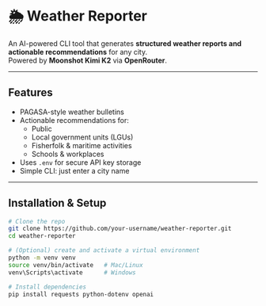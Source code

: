 # 🌦️ Weather Reporter

An AI-powered CLI tool that generates **structured weather reports and actionable recommendations** for any city.  
Powered by **Moonshot Kimi K2** via **OpenRouter**.

---

## Features
- PAGASA-style weather bulletins
- Actionable recommendations for:
  - Public
  - Local government units (LGUs)
  - Fisherfolk & maritime activities
  - Schools & workplaces
- Uses `.env` for secure API key storage
- Simple CLI: just enter a city name

---

## Installation & Setup

```bash
# Clone the repo
git clone https://github.com/your-username/weather-reporter.git
cd weather-reporter

# (Optional) create and activate a virtual environment
python -m venv venv
source venv/bin/activate   # Mac/Linux
venv\Scripts\activate      # Windows

# Install dependencies
pip install requests python-dotenv openai
